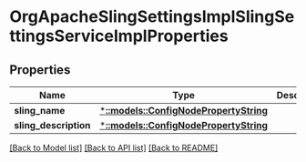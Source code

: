 # OrgApacheSlingSettingsImplSlingSettingsServiceImplProperties

## Properties
Name | Type | Description | Notes
------------ | ------------- | ------------- | -------------
**sling_name** | [***::models::ConfigNodePropertyString**](configNodePropertyString.md) |  | [optional] 
**sling_description** | [***::models::ConfigNodePropertyString**](configNodePropertyString.md) |  | [optional] 

[[Back to Model list]](../README.md#documentation-for-models) [[Back to API list]](../README.md#documentation-for-api-endpoints) [[Back to README]](../README.md)


